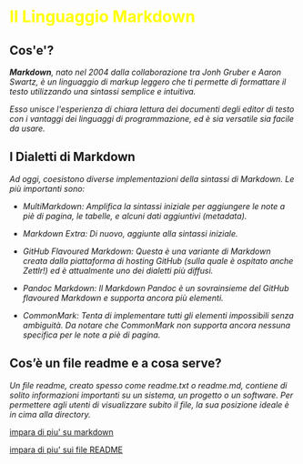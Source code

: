 # <span style="color:yellow"> Il Linguaggio Markdown 
## Cos'e'?

_**Markdown**, nato nel 2004 dalla collaborazione tra Jonh Gruber e Aaron Swartz, è un linguaggio di markup leggero che ti permette di formattare il testo utilizzando una sintassi semplice e intuitiva._

_Esso unisce l'esperienza di chiara lettura dei documenti degli editor di testo con i vantaggi dei linguaggi di programmazione, ed è sia versatile sia facile da usare._

## I Dialetti di Markdown

_Ad oggi, coesistono diverse implementazioni della sintassi di Markdown. Le più importanti sono:_

 
* _MultiMarkdown: Amplifica la sintassi iniziale per aggiungere le note a piè di pagina, le tabelle, e alcuni dati aggiuntivi (metadata)._
 * _Markdown Extra: Di nuovo, aggiunte alla sintassi iniziale._

* _GitHub Flavoured Markdown: Questa è una variante di Markdown creata dalla piattaforma di hosting GitHub (sulla quale è ospitato anche Zettlr!) ed è attualmente uno dei dialetti più diffusi._

* _Pandoc Markdown: Il Markdown Pandoc è un sovrainsieme del GitHub flavoured Markdown e supporta ancora più elementi._

* _CommonMark: Tenta di implementare tutti gli elementi impossibili senza ambiguità. Da notare che CommonMark non supporta ancora nessuna specifica per le note a piè di pagina._


## Cos’è un file readme e a cosa serve?

_Un file readme, creato spesso come readme.txt o readme.md, contiene di solito informazioni importanti su un sistema, un progetto o un software. Per permettere agli utenti di visualizzare subito il file, la sua posizione ideale è in cima alla directory._

[impara di piu' su  markdown](https://docs.zettlr.com/it/reference/markdown-basics/)

[impara di piu' sui file README](https://www.ionos.it/digitalguide/siti-web/programmazione-del-sito-web/file-readme/)
